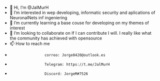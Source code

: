 - 👋 Hi, I’m @JalMurH
- 👀 I’m interested in wep developing, informatic security and aplications of NeuronalNets inf ingeniering
- 🌱 I’m currently learning a base couse for developing on my themes of interest
- 💞️ I’m looking to collaborate on If I can contribute I will. I really like what the community has achieved with opensource
- 📫 How to reach me  
-                     correo: Jorge0420@outlook.es 
-                     Telegram: https://t.me/JalMurH
-                     Discord: JorgeM#7526                    
<!---
JalMurH/JalMurH is a ✨ special ✨ repository because its `README.md` (this file) appears on your GitHub profile.
You can click the Preview link to take a look at your changes.
--->
